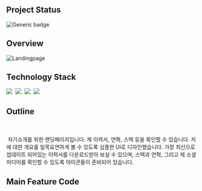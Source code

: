 ## Project Status
![Generic badge](https://img.shields.io/badge/build-passing-green.svg)

## Overview
![Landingpage](https://user-images.githubusercontent.com/58083434/130402392-0859a094-4655-45d0-b184-a07b89a7ee23.gif)

## Technology Stack
<img src="https://img.shields.io/badge/NextJS-000000?style=flat-square&logo=Next.js&logoColor=white"/></a>&nbsp;
<img src="https://img.shields.io/badge/React-61DAFB?style=flat-square&logo=React&logoColor=white"/></a>&nbsp;
<img src="https://img.shields.io/badge/Framer-df0eb1?style=flat-square&logo=Framer&logoColor=white"/>&nbsp;
<img src="https://img.shields.io/badge/StyledComponents-DB7093?style=flat-square&logo=Styled-Components&logoColor=white"/></a>

## Outline
&nbsp;
<br/><br/>
&nbsp;자기소개를 위한 랜딩페이지입니다. 제 이력서, 연혁, 스택 등을 확인할 수 있습니다. 저에 대한 개요를 일목요연하게 볼 수 있도록 심플한 UI로 디자인했습니다. 가장 최신으로 업데이트 되어있는 이력서를 다운로드받아 보실 수 있으며, 스택과 연혁, 그리고 제 소셜미디어를 확인할 수 있도록 아이콘들이 준비되어 있습니다.

## Main Feature Code
